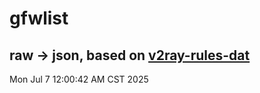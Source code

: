 # gfwlist
## raw -> json, based on [v2ray-rules-dat](https://github.com/Loyalsoldier/v2ray-rules-dat)
Mon Jul  7 12:00:42 AM CST 2025

